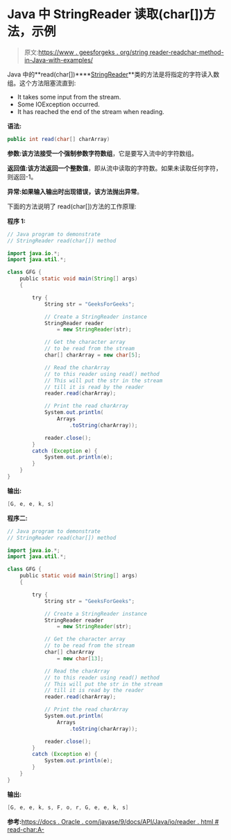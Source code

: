 # Java 中 StringReader 读取(char[])方法，示例

> 原文:[https://www . geesforgeks . org/string reader-readchar-method-in-Java-with-examples/](https://www.geeksforgeeks.org/stringreader-readchar-method-in-java-with-examples/)

Java 中的**read(char[])****[StringReader](https://www.geeksforgeeks.org/java-io-stringreader-class-java/)**类的方法是将指定的字符读入数组。这个方法阻塞流直到:

*   It takes some input from the stream.
*   Some IOException occurred.
*   It has reached the end of the stream when reading.

**语法:**

```java
public int read(char[] charArray)
```

**参数:**该方法接受一个强制参数**字符数组**，它是要写入流中的字符数组。

**返回值:**该方法返回一个**整数值**，即从流中读取的字符数。如果未读取任何字符，则返回-1。

**异常:**如果输入输出时出现错误，该方法抛出**异常**。

下面的方法说明了 read(char[])方法的工作原理:

**程序 1:**

```java
// Java program to demonstrate
// StringReader read(char[]) method

import java.io.*;
import java.util.*;

class GFG {
    public static void main(String[] args)
    {

        try {
            String str = "GeeksForGeeks";

            // Create a StringReader instance
            StringReader reader
                = new StringReader(str);

            // Get the character array
            // to be read from the stream
            char[] charArray = new char[5];

            // Read the charArray
            // to this reader using read() method
            // This will put the str in the stream
            // till it is read by the reader
            reader.read(charArray);

            // Print the read charArray
            System.out.println(
                Arrays
                    .toString(charArray));

            reader.close();
        }
        catch (Exception e) {
            System.out.println(e);
        }
    }
}
```

**输出:**

```java
[G, e, e, k, s]

```

**程序二:**

```java
// Java program to demonstrate
// StringReader read(char[]) method

import java.io.*;
import java.util.*;

class GFG {
    public static void main(String[] args)
    {

        try {
            String str = "GeeksForGeeks";

            // Create a StringReader instance
            StringReader reader
                = new StringReader(str);

            // Get the character array
            // to be read from the stream
            char[] charArray
                = new char[13];

            // Read the charArray
            // to this reader using read() method
            // This will put the str in the stream
            // till it is read by the reader
            reader.read(charArray);

            // Print the read charArray
            System.out.println(
                Arrays
                    .toString(charArray));

            reader.close();
        }
        catch (Exception e) {
            System.out.println(e);
        }
    }
}
```

**输出:**

```java
[G, e, e, k, s, F, o, r, G, e, e, k, s]

```

**参考:**[https://docs . Oracle . com/javase/9/docs/API/Java/io/reader . html # read-char:A-](https://docs.oracle.com/javase/9/docs/api/java/io/Reader.html#read-char:A-)